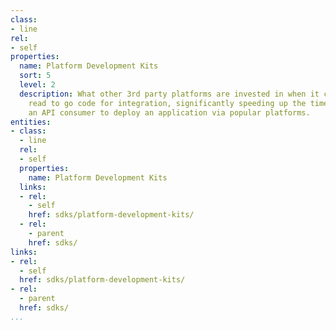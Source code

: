 ```yaml
---
class:
- line
rel:
- self
properties:
  name: Platform Development Kits
  sort: 5
  level: 2
  description: What other 3rd party platforms are invested in when it comes to provide
    read to go code for integration, significantly speeding up the time it takes for
    an API consumer to deploy an application via popular platforms.
entities:
- class:
  - line
  rel:
  - self
  properties:
    name: Platform Development Kits
  links:
  - rel:
    - self
    href: sdks/platform-development-kits/
  - rel:
    - parent
    href: sdks/
links:
- rel:
  - self
  href: sdks/platform-development-kits/
- rel:
  - parent
  href: sdks/
...
```


